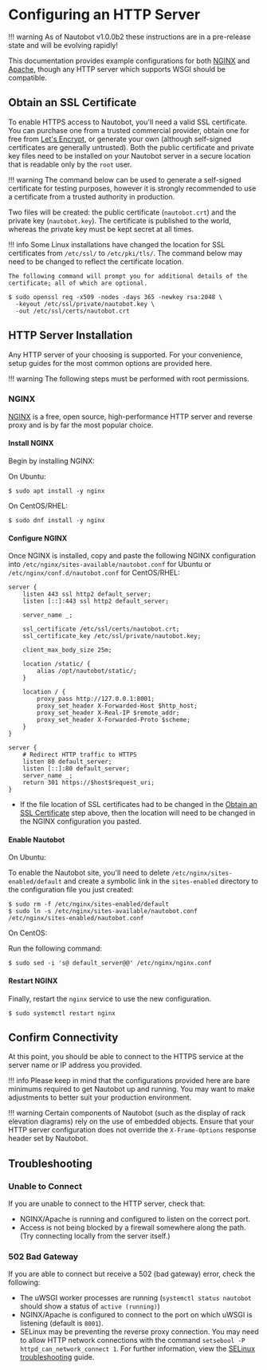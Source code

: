 # Configuring an HTTP Server

!!! warning
    As of Nautobot v1.0.0b2 these instructions are in a pre-release state and will be evolving rapidly!

This documentation provides example configurations for both [NGINX](https://www.nginx.com/resources/wiki/) and
[Apache](https://httpd.apache.org/docs/current/), though any HTTP server which supports WSGI should be compatible.

## Obtain an SSL Certificate

To enable HTTPS access to Nautobot, you'll need a valid SSL certificate. You can purchase one from a trusted commercial
provider, obtain one for free from [Let's Encrypt](https://letsencrypt.org/getting-started/), or generate your own
(although self-signed certificates are generally untrusted). Both the public certificate and private key files need to
be installed on your Nautobot server in a secure location that is readable only by the `root` user.

!!! warning
    The command below can be used to generate a self-signed certificate for testing purposes,
    however it is strongly recommended to use a certificate from a trusted authority in production.

Two files will be created: the public certificate (`nautobot.crt`) and the private key (`nautobot.key`). The certificate is published to the world, whereas the private key must be kept secret at all times.

!!! info
    Some Linux installations have changed the location for SSL certificates from `/etc/ssl/` to `/etc/pki/tls/`. The
    command below may need to be changed to reflect the certificate location.

    The following command will prompt you for additional details of the certificate; all of which are optional.

```no-highlight
$ sudo openssl req -x509 -nodes -days 365 -newkey rsa:2048 \
  -keyout /etc/ssl/private/nautobot.key \
  -out /etc/ssl/certs/nautobot.crt
```

## HTTP Server Installation

Any HTTP server of your choosing is supported. For your convenience, setup guides for the most common options are
provided here.

!!! warning
    The following steps must be performed with root permissions.

### NGINX

[NGINX](https://www.nginx.com/resources/wiki/) is a free, open source, high-performance HTTP server and reverse proxy
and is by far the most popular choice.

#### Install NGINX

Begin by installing NGINX:

On Ubuntu:

```no-highlight
$ sudo apt install -y nginx
```

On CentOS/RHEL:

```no-highlight
$ sudo dnf install -y nginx
```

#### Configure NGINX

Once NGINX is installed, copy and paste the following NGINX configuration into
`/etc/nginx/sites-available/nautobot.conf` for Ubuntu or `/etc/nginx/conf.d/nautobot.conf` for CentOS/RHEL: 

```
server {
    listen 443 ssl http2 default_server;
    listen [::]:443 ssl http2 default_server;

    server_name _;

    ssl_certificate /etc/ssl/certs/nautobot.crt;
    ssl_certificate_key /etc/ssl/private/nautobot.key;

    client_max_body_size 25m;

    location /static/ {
        alias /opt/nautobot/static/;
    }

    location / {
        proxy_pass http://127.0.0.1:8001;
        proxy_set_header X-Forwarded-Host $http_host;
        proxy_set_header X-Real-IP $remote_addr;
        proxy_set_header X-Forwarded-Proto $scheme;
    }
}

server {
    # Redirect HTTP traffic to HTTPS
    listen 80 default_server;
    listen [::]:80 default_server;
    server_name _;
    return 301 https://$host$request_uri;
}
```

- If the file location of SSL certificates had to be changed in the [Obtain an SSL
  Certificate](#obtain-an-ssl-certificate) step above, then the location will need to be changed in the NGINX
  configuration you pasted.

#### Enable Nautobot

On Ubuntu:

To enable the Nautobot site, you'll need to delete `/etc/nginx/sites-enabled/default` and create a symbolic link in the
`sites-enabled` directory to the configuration file you just created:

```no-highlight
$ sudo rm -f /etc/nginx/sites-enabled/default
$ sudo ln -s /etc/nginx/sites-available/nautobot.conf /etc/nginx/sites-enabled/nautobot.conf
```

On CentOS:

Run the following command:

```no-highlight
$ sudo sed -i 's@ default_server@@' /etc/nginx/nginx.conf
```

#### Restart NGINX

Finally, restart the `nginx` service to use the new configuration.

```no-highlight
$ sudo systemctl restart nginx
```

## Confirm Connectivity

At this point, you should be able to connect to the HTTPS service at the server name or IP address you provided.

!!! info
    Please keep in mind that the configurations provided here are bare minimums required to get Nautobot up and running. You may want to make adjustments to better suit your production environment.

!!! warning
    Certain components of Nautobot (such as the display of rack elevation diagrams) rely on the use of embedded objects. Ensure that your HTTP server configuration does not override the `X-Frame-Options` response header set by Nautobot.

## Troubleshooting

### Unable to Connect
If you are unable to connect to the HTTP server, check that:

- NGINX/Apache is running and configured to listen on the correct port.
- Access is not being blocked by a firewall somewhere along the path. (Try connecting locally from the server itself.)

### 502 Bad Gateway

If you are able to connect but receive a 502 (bad gateway) error, check the following:

- The uWSGI worker processes are running (`systemctl status nautobot` should show a status of `active (running)`)
- NGINX/Apache is configured to connect to the port on which uWSGI is listening (default is `8001`).
- SELinux may be preventing the reverse proxy connection. You may need to allow HTTP network connections with the
  command `setsebool -P httpd_can_network_connect 1`. For further information, view the [SELinux
  troubleshooting](selinux-troubleshooting.md) guide.
